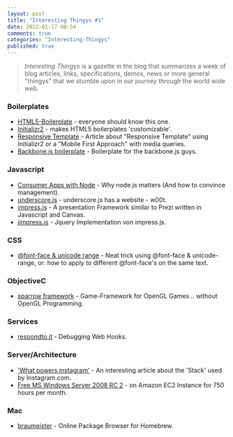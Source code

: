 ```yaml
---
layout: post
title: "Interesting Thingys #1"
date: 2012-01-17 08:54
comments: true
categories: "Interesting-Thingys"
published: true
---
```


> _Interesting Thingys_ is a gazette in the blog that summarizes a week of blog articles, links, specifications, demos, news or more general "thingys" that we stumble upon in our journey through the world wide web.

### Boilerplates
- [HTML5-Boilerplate](http://html5boilerplate.com) - everyone should know this one.
- [Initializr2](http://www.initializr.com) - makes HTML5 boilerplates 'customizable'.
- [Responsive Template](http://verekia.com/initializr/responsive-template) - Article about "Responsive Template" using Initializr2 or a "Mobile First Approach" with media queries.
- [Backbone.js boilerplate](https://github.com/tbranyen/backbone-boilerplate) - Boilerplate for the backbone.js guys.

<!-- more -->

### Javascript
- [Consumer Apps with Node](http://venturebeat.com/2012/01/07/building-consumer-apps-with-node/) - Why node.js matters (And how to convince management).
- [underscore.js](http://underscorejs.org/) - underscore.js has a website - w00t.
- [impress.js](http://bartaz.github.com/impress.js) - A presentation Framework similar to Prezi written in Javascript and Canvas.
- [jimpress.js](http://shama.github.com/jmpress.js) - Jquery Implementation von impress.js.


### CSS
- [@font-face & unicode range](http://24ways.org/2011/unicode-range) - Neat trick using @font-face & unicode-range, or: how to apply to different @font-face's on the same text.


### ObjectiveC
- [sparrow framework](http://www.sparrow-framework.org/) - Game-Framework for OpenGL Games .. without OpenGL Programming.


### Services
- [respondto.it](http://respondto.it/) - Debugging Web Hooks.


### Server/Architecture
- ['What powers instagram'](http://instagram-engineering.tumblr.com/post/13649370142/what-powers-instagram-hundreds-of-instances-dozens-of) - An interesting article about the 'Stack' used by Instagram.com.
- [Free MS Windows Server 2008 RC 2](http://aws.typepad.com/aws/2012/01/aws-free-usage-tier-now-includes-microsoft-windows-on-ec2.html) -  on Amazon EC2 Instance for 750 hours per month.

### Mac
- [braumeister](http://braumeister.org/) - Online Package Browser for Homebrew.
